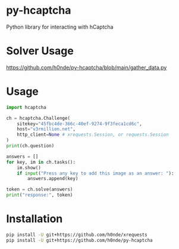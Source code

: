 # py-hcaptcha
Python library for interacting with hCaptcha

# Solver Usage
https://github.com/h0nde/py-hcaptcha/blob/main/gather_data.py

# Usage
```python
import hcaptcha

ch = hcaptcha.Challenge(
    sitekey="45fbc4de-366c-40ef-9274-9f3feca1cd6c",
    host="v3rmillion.net",
    http_client=None # xrequests.Session, or requests.Session
)
print(ch.question)

answers = []
for key, im in ch.tasks():
    im.show()
    if input("Press any key to add this image as an answer: "):
        answers.append(key)

token = ch.solve(answers)
print("response:", token)
```

# Installation
```bash
pip install -U git+https://github.com/h0nde/xrequests
pip install -U git+https://github.com/h0nde/py-hcaptcha
```
